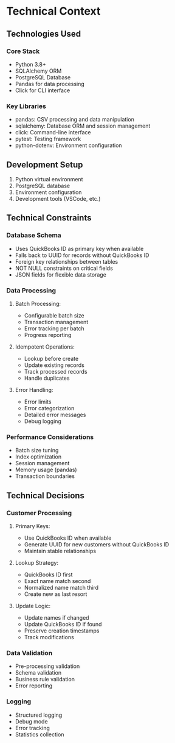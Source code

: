 # Technical Context

## Technologies Used

### Core Stack
- Python 3.8+
- SQLAlchemy ORM
- PostgreSQL Database
- Pandas for data processing
- Click for CLI interface

### Key Libraries
- pandas: CSV processing and data manipulation
- sqlalchemy: Database ORM and session management
- click: Command-line interface
- pytest: Testing framework
- python-dotenv: Environment configuration

## Development Setup
1. Python virtual environment
2. PostgreSQL database
3. Environment configuration
4. Development tools (VSCode, etc.)

## Technical Constraints

### Database Schema
- Uses QuickBooks ID as primary key when available
- Falls back to UUID for records without QuickBooks ID
- Foreign key relationships between tables
- NOT NULL constraints on critical fields
- JSON fields for flexible data storage

### Data Processing
1. Batch Processing:
   - Configurable batch size
   - Transaction management
   - Error tracking per batch
   - Progress reporting

2. Idempotent Operations:
   - Lookup before create
   - Update existing records
   - Track processed records
   - Handle duplicates

3. Error Handling:
   - Error limits
   - Error categorization
   - Detailed error messages
   - Debug logging

### Performance Considerations
- Batch size tuning
- Index optimization
- Session management
- Memory usage (pandas)
- Transaction boundaries

## Technical Decisions

### Customer Processing
1. Primary Keys:
   - Use QuickBooks ID when available
   - Generate UUID for new customers without QuickBooks ID
   - Maintain stable relationships

2. Lookup Strategy:
   - QuickBooks ID first
   - Exact name match second
   - Normalized name match third
   - Create new as last resort

3. Update Logic:
   - Update names if changed
   - Update QuickBooks ID if found
   - Preserve creation timestamps
   - Track modifications

### Data Validation
- Pre-processing validation
- Schema validation
- Business rule validation
- Error reporting

### Logging
- Structured logging
- Debug mode
- Error tracking
- Statistics collection
